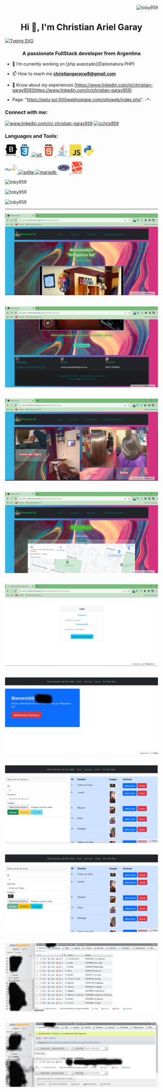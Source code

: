 <p align="right"> <img src="https://komarev.com/ghpvc/?username=toby959&label=Profile%20views&color=0e75b6&style=flat" alt="toby959" /> </p>
<div align="center">
<!--  <a href="https://github.com/toby959">
    <img align="center" src="foco.jpg" width="250" style="max-width: 100%;">
  </a>  -->
</div>


<h1 align="center">Hi 👋, I'm Christian Ariel Garay</h1>

<a aling="center" href="https://git.io/typing-svg"><img src="https://readme-typing-svg.herokuapp.com?font=Fira+Code&pause=1000&color=F7631C&background=148AA600&width=435&lines=I+await+your+connection+to+contribute" alt="Typing SVG" /></a>

<h3 align="center">A passionate FullStack developer from Argentina</h3>


<!--
<p align="left"> <a href="https://github.com/ryo-ma/github-profile-trophy"><img src="https://github-profile-trophy.vercel.app/?username=toby959" alt="toby959" /></a> </p>
-->
- 🔭 I’m currently working on [php avanzado](Diplomatura PHP)

- 📫 How to reach me **christiangarayw8@gmail.com**

- 📄 Know about my experiences [https://www.linkedin.com/in/christian-garay959](https://www.linkedin.com/in/christian-garay959)

- Page: "https://pelu-sol.000webhostapp.com/sitioweb/index.php".  -*-
<h3 align="left">Connect with me:</h3>
<p align="left">
<a href="https://linkedin.com/in/www.linkedin.com/in/ christian-garay959" target="blank"><img align="center" src="https://raw.githubusercontent.com/rahuldkjain/github-profile-readme-generator/master/src/images/icons/Social/linked-in-alt.svg" alt="www.linkedin.com/in/ christian-garay959" height="30" width="40" /></a>
<a href="https://instagram.com/cchris959" target="blank"><img align="center" src="https://raw.githubusercontent.com/rahuldkjain/github-profile-readme-generator/master/src/images/icons/Social/instagram.svg" alt="cchris959" height="30" width="40" /></a>
</p>

<h3 align="left">Languages and Tools:</h3>
<p align="left"> <a href="https://getbootstrap.com" target="_blank" rel="noreferrer"> <img src="https://raw.githubusercontent.com/devicons/devicon/master/icons/bootstrap/bootstrap-plain-wordmark.svg" alt="bootstrap" width="40" height="40"/> </a> <a href="https://www.w3schools.com/css/" target="_blank" rel="noreferrer"> <img src="https://raw.githubusercontent.com/devicons/devicon/master/icons/css3/css3-original-wordmark.svg" alt="css3" width="40" height="40"/> </a> <a href="https://git-scm.com/" target="_blank" rel="noreferrer"> <img src="https://www.vectorlogo.zone/logos/git-scm/git-scm-icon.svg" alt="git" width="40" height="40"/> </a> <a href="https://www.w3.org/html/" target="_blank" rel="noreferrer"> <img src="https://raw.githubusercontent.com/devicons/devicon/master/icons/html5/html5-original-wordmark.svg" alt="html5" width="40" height="40"/> </a> <a href="https://www.java.com" target="_blank" rel="noreferrer"> <img src="https://raw.githubusercontent.com/devicons/devicon/master/icons/java/java-original.svg" alt="java" width="40" height="40"/> </a> <a href="https://developer.mozilla.org/en-US/docs/Web/JavaScript" target="_blank" rel="noreferrer"> <img src="https://raw.githubusercontent.com/devicons/devicon/master/icons/javascript/javascript-original.svg" alt="javascript" width="40" height="40"/> </a> </a> <a href="https://www.python.org" target="_blank" rel="noreferrer"> 
<img src="https://raw.githubusercontent.com/devicons/devicon/master/icons/python/python-original.svg" alt="python"
width="40" height="40"/> </a> 
  
<a href="https://www.mysql.com/" target="_blank" rel="noreferrer"> <img src="https://raw.githubusercontent.com/devicons/devicon/master/icons/mysql/mysql-original-wordmark.svg" alt="mysql" width="40" height="40"/> </a> <a href="https://www.sqlite.org/" target="_blank" rel="noreferrer"> 
<img src="https://www.vectorlogo.zone/logos/sqlite/sqlite-icon.svg" alt="sqlite" width="40" height="40"/> </a>
<a href="https://mariadb.org/" target="_blank" rel="noreferrer"> 
<img src="https://www.vectorlogo.zone/logos/mariadb/mariadb-icon.svg" alt="mariadb" width="40" height="40"/>
</a>
<a href="https://www.php.net" target="_blank" rel="noreferrer"> <img src="https://raw.githubusercontent.com/devicons/devicon/master/icons/php/php-original.svg" alt="php" width="40" height="40"/> </a>
<a href="https://laravel.com/" target="_blank" rel="noreferrer"> 
<img src="https://raw.githubusercontent.com/devicons/devicon/master/icons/laravel/laravel-plain-wordmark.svg" alt="laravel" 
width="40" height="40"/> </a>
</p>



<p><img align="center" src="https://github-readme-stats.vercel.app/api?username=toby959&show_icons=true&theme=highcontrast&hide_border=true"alt="toby959" /></p>

<p><img align="center" src="https://github-readme-stats.vercel.app/api/top-langs/?username=toby959&layout=donut&theme=highcontrast&hide_border=true" alt="toby959" /></p>


<p><img align="center" src="https://github-readme-streak-stats.herokuapp.com/?user=toby959&theme=highcontrast&hide_border=true" alt="toby959" /></p>


<hr>
<div aling="center">
<a href="https://github.com/toby959/toby959/README.md" >
<img aling="center" src="pantalla_inicio.png" whidt="250" style="max-width: 100%;" />
<br><br><br>
<a href="https://github.com/toby959/toby959/README.md" >
<img aling="center" src="pantalla_footer.png" whidt="250" style="max-width: 100%;" />
<br><br><br>
<a href="https://github.com/toby959/toby959/README.md" >
<img aling="center" src="pantalla_servicios.png" whidt="250" style="max-width: 100%;" />
<br><br><br>
<a href="https://github.com/toby959/toby959/README.md" >
<img aling="center" src="pantalla_nosotros.png" whidt="250" style="max-width: 100%;" />
<br><br><br>
<a href="https://github.com/toby959/toby959/README.md" >
<img aling="center" src="pantalla_login_admin.png" whidt="250" style="max-width: 100%;" />
<br><br><br>
<a href="https://github.com/toby959/toby959/README.md" >
<img aling="center" src="pantalla_ingreso_login.png" whidt="250" style="max-width: 100%;" />
<br><br><br>
<a href="https://github.com/toby959/toby959/README.md" >
<img aling="center" src="pantalla_admin.png" whidt="250" style="max-width: 100%;" />
<br><br><br>
<a href="https://github.com/toby959/toby959/README.md" >
<img aling="center" src="pantalla_CRUD .png" whidt="250" style="max-width: 100%;" />
<br><br><br>
<a href="https://github.com/toby959/toby959/README.md" >
<img aling="center" src="imagen_db.png" whidt="250" style="max-width: 100%;" />
<br><br><br>
<a href="https://github.com/toby959/toby959/README.md" >
<img aling="center" src="pantalla_registro_admin.png" whidt="250" style="max-width: 100%;" />
<br><br><br>

</div>

